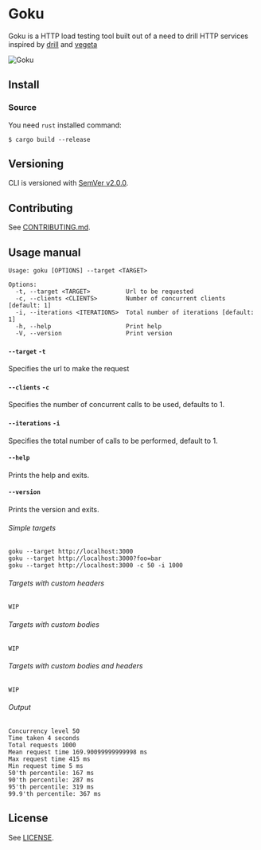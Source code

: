 # Goku 

Goku is a HTTP load testing tool built out of a need to drill HTTP services inspired by [drill](https://github.com/fcsonline/drill) and [vegeta](https://github.com/tsenart/vegeta)  

![Goku](https://static1.cbrimages.com/wordpress/wp-content/uploads/2020/01/Goku-Kamehameha-2-1-Cropped-1.jpg?q=50&fit=contain&w=1140&h=&dpr=1.5)

## Install

### Source

You need `rust` installed 
command:

```shell
$ cargo build --release
```

## Versioning

CLI is versioned with [SemVer v2.0.0](https://semver.org/spec/v2.0.0.html).

## Contributing

See [CONTRIBUTING.md](.github/CONTRIBUTING.md).

## Usage manual

```console
Usage: goku [OPTIONS] --target <TARGET>

Options:
  -t, --target <TARGET>          Url to be requested
  -c, --clients <CLIENTS>        Number of concurrent clients [default: 1]
  -i, --iterations <ITERATIONS>  Total number of iterations [default: 1]
  -h, --help                     Print help
  -V, --version                  Print version

```

#### `--target` `-t`
Specifies the url to make the request

#### `--clients` `-c`
Specifies the number of concurrent calls to be used, defaults to 1.


#### `--iterations` `-i`
Specifies the total number of calls to be performed, default to 1.


#### `--help`
Prints the help and exits.

#### `--version`
Prints the version and exits.

###### Simple targets

```
goku --target http://localhost:3000
goku --target http://localhost:3000?foo=bar
goku --target http://localhost:3000 -c 50 -i 1000
```

###### Targets with custom headers

```
WIP
```

###### Targets with custom bodies

```
WIP
```

###### Targets with custom bodies and headers

```
WIP
```
###### Output
```
Concurrency level 50
Time taken 4 seconds
Total requests 1000
Mean request time 169.90099999999998 ms
Max request time 415 ms
Min request time 5 ms
50'th percentile: 167 ms
90'th percentile: 287 ms
95'th percentile: 319 ms
99.9'th percentile: 367 ms
```

## License

See [LICENSE](LICENSE).

